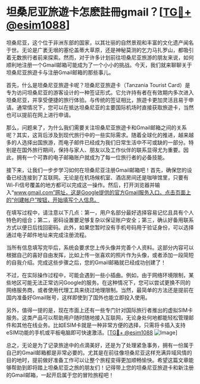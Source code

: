 # 坦桑尼亚旅遊卡怎麽註冊gmail？[[TG💪+ @esim1088](https://t.me/s/esim1088)]

坦桑尼亚，这个位于非洲东部的国家，以其壮丽的自然景观和丰富的文化遗产闻名于世。无论是广袤无垠的塞伦盖蒂大草原，还是神秘莫测的乞力马扎罗山，都吸引着无数旅行者前来探索。然而，对于许多计划前往坦桑尼亚旅游的朋友来说，如何顺利地注册一个Gmail邮箱可能成为了一个小小的挑战。今天，我们就来聊聊关于坦桑尼亚旅遊卡与注册Gmail邮箱的那些事儿。

首先，什么是坦桑尼亚旅遊卡呢？坦桑尼亚旅遊卡（Tanzania Tourist Card）是专为访问坦桑尼亚的游客设计的一种签证形式。它允许持有者在有效期内多次进入坦桑尼亚，并享受便捷的旅行体验。与传统的签证相比，旅遊卡更加灵活且易于申请。通常情况下，您可以在抵达坦桑尼亚的主要国际机场时直接获取旅遊卡，当然也可以提前在网上进行申请。

那么，问题来了，为什么我们需要关注坦桑尼亚旅遊卡和Gmail邮箱之间的关系呢？其实，这背后涉及到现代旅行中的一些实际需求。随着全球化的推进，越来越多的人选择出国旅游，而电子邮件已经成为我们日常生活中不可或缺的一部分。特别是在国外旅行期间，保持与家人、朋友以及工作伙伴的联系显得尤为重要。因此，拥有一个可靠的电子邮箱账户就成为了每一位旅行者的必备技能。

接下来，让我们一步步学习如何在坦桑尼亚注册Gmail邮箱吧！首先，确保您的设备已经连接到了互联网。无论是在机场候机室、酒店房间还是咖啡馆里，只要有Wi-Fi信号覆盖的地方都可以完成这一操作。然后，打开浏览器并输入“www.gmail.com”网址，这是Google提供的官方Gmail服务入口。点击页面上的“创建帐户”按钮，开始填写个人信息。

在填写过程中，请注意以下几点：第一，用户名部分最好选择容易记忆且具有个人特色的组合；第二，密码设置要足够复杂以保证账户安全；第三，确认好备用联系方式以便日后找回密码。此外，如果您暂时没有手机号码用于验证身份，可以选择通过电子邮件地址来完成注册流程。

当所有信息填写完毕后，系统会要求您上传头像并完善个人资料。这部分内容可以根据自己的喜好自由发挥，比如上传一张喜欢的照片作为头像，或者添加一段简短的自我介绍。完成这些步骤之后，您的Gmail邮箱就已经成功创建了！

不过，在实际操作过程中，可能会遇到一些小插曲。例如，由于网络环境限制，某些地区可能无法正常访问Google的服务。在这种情况下，您可以尝试更换不同的网络服务商，或者使用代理工具来绕过地理限制。当然，最简单的方法还是提前在国内准备好Gmail账号，这样即使到了国外也能立即投入使用。

另外，值得一提的是，现在市面上还有一些专门针对国际旅行者推出的虚拟SIM卡服务。这类产品可以帮助用户随时随地接入互联网，无论身处何地都能轻松管理邮件和其他在线业务。比如ESIM卡就是一种非常方便的选择，只需将卡插入支持eSIM功能的手机或平板电脑即可快速激活。[[TG💪+ @esim1088](https://t.me/s/esim1088) ![Image](https://i.postimg.cc/4NQfJmqS/Snipaste-2025-05-13-00-14-12.png)]

总之，无论是为了记录旅途中的点滴美好，还是为了处理紧急事务，拥有一份属于自己的Gmail邮箱都是非常必要的。尤其是在前往像坦桑尼亚这样充满异域风情的目的地时，提前做好准备工作可以让整个旅程变得更加顺畅愉快。希望这篇文章能够帮助到即将踏上坦桑尼亚之旅的朋友们！记得带上您的坦桑尼亚旅遊卡和新注册的Gmail邮箱，一起开启属于您的冒险旅程吧！